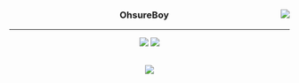 
<div align="center">
  
  <a href="https://ohsure.notion.site/OhsureBoy-1993252798294b6b8cf22bf5b0ac6db0"><img align="right" src="https://github-readme-stats.vercel.app/api/top-langs/?username=OhsureBoy&theme=dracula&exclude_repo=Computer-Science-Engineering&layout=compact&langs_count=10"/></a>
  
  
  ### OhsureBoy

  
---
<a href="https://ohsure.notion.site/OhsureBoy-1993252798294b6b8cf22bf5b0ac6db0"><img src="https://img.shields.io/badge/Notion-ffffff?style=flat-square&logo=notion&logoColor=black"/></a>
<a href="https://gwansimm.tistory.com/"><img src="https://img.shields.io/badge/Tistory-E5511E?style=flat-square&logo=Blogger&logoColor=white"/></a> 


 <br>
 <a href="https://hits.seeyoufarm.com"><img src="https://hits.seeyoufarm.com/api/count/incr/badge.svg?url=https%3A%2F%2Fgithub.com%2FOhsureBoy&count_bg=%2379C83D&title_bg=%23555555&icon=&icon_color=%23E7E7E7&title=hits&edge_flat=false"/></a>
</div>
